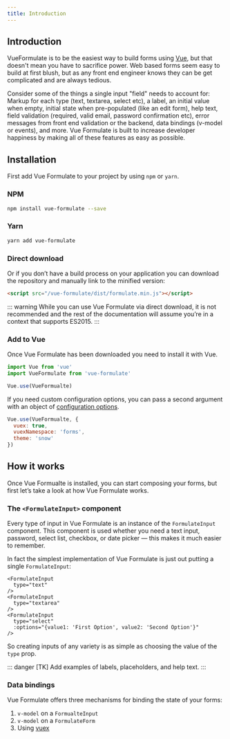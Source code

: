 ```yaml
---
title: Introduction
---
```


## Introduction

VueFormulate is to be the easiest way to build forms using [Vue](https://vuejs.org/),
but that doesn't mean you have to sacrifice power. Web based forms seem easy to
build at first blush, but as any front end engineer knows they can be get
complicated and are always tedious.

Consider some of the things a single input "field" needs to account for: Markup
for each type (text, textarea, select etc), a label, an initial value when
empty, initial state when pre-populated (like an edit form), help text, field
validation (required, valid email, password confirmation etc), error messages
from front end validation or the backend, data bindings (v-model or events), and
more. Vue Formulate is built to increase developer happiness by making all of
these features as easy as possible.

## Installation

First add Vue Formulate to your project by using `npm` or `yarn`.

### NPM
```sh
npm install vue-formulate --save
```

### Yarn

```sh
yarn add vue-formulate
```

### Direct download

Or if you don’t have a build process on your application you can download
the repository and manually link to the minified version:



```html
<script src="/vue-formulate/dist/formulate.min.js"></script>
```

::: warning
While you can use Vue Formulate via direct download, it is not recommended and
the rest of the documentation will assume you’re in a context that supports
ES2015.
:::

### Add to Vue

Once Vue Formulate has been downloaded you need to install it with Vue.

```js
import Vue from 'vue'
import VueFormulate from 'vue-formulate'

Vue.use(VueFormualte)
```

If you need custom configuration options, you can pass a second argument with
an object of [configuration options](/configuration).

```js
Vue.use(VueFormualte, {
  vuex: true,
  vuexNamespace: 'forms',
  theme: 'snow'
})
```

## How it works

Once Vue Formualte is installed, you can start composing your forms, but first
let’s take a look at how Vue Formulate works.

### The `<FormulateInput>` component

Every type of input in Vue Formulate is an instance of the `FormulateInput`
component. This component is used whether you need a text input, password,
select list, checkbox, or date picker — this makes it much easier to remember.

In fact the simplest implementation of Vue Formulate is just out putting a
single `FormulateInput`:

```vue
<FormulateInput
  type="text"
/>
<FormulateInput
  type="textarea"
/>
<FormulateInput
  type="select"
  :options="{value1: 'First Option', value2: 'Second Option'}"
/>
```

<demo-1-inputs />

So creating inputs of any variety is as simple as choosing the value of the
`type` prop. 

::: danger
[TK] Add examples of labels, placeholders, and help text.
:::

### Data bindings

Vue Formulate offers three mechanisms for binding the state of your forms:

1. `v-model` on a `FormualteInput`
2. `v-model` on a `FormulateForm`
3. Using [vuex](https://vuex.vuejs.org/installation.html)


